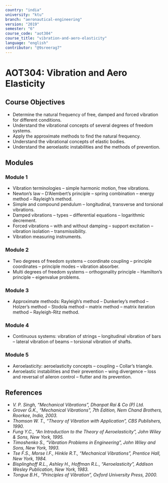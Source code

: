 ```yaml
---
country: "india"
university: "ktu"
branch: "aeronautical-engineering"
version: "2019"
semester: "6"
course_code: "aot304"
course_title: "vibration-and-aero-elasticity"
language: "english"
contributor: "@9sreerag7"
---
```


# AOT304: Vibration and Aero Elasticity

## Course Objectives

- Determine the natural frequency of free, damped and forced vibration for different conditions.
- Understand the vibrational concepts of several degrees of freedom systems.
- Apply the approximate methods to find the natural frequency.
- Understand the vibrational concepts of elastic bodies.
- Understand the aeroelastic instabilities and the methods of prevention.

## Modules

### Module 1

- Vibration terminologies – simple harmonic motion, free vibrations.
- Newton’s law – D’Alembert’s principle – spring combination – energy method – Rayleigh’s method.
- Simple and compound pendulum – longitudinal, transverse and torsional vibrations.
- Damped vibrations – types – differential equations – logarithmic decrement.
- Forced vibrations – with and without damping – support excitation – vibration isolation – transmissibility.
- Vibration measuring instruments.

### Module 2

- Two degrees of freedom systems – coordinate coupling – principle coordinates – principle modes – vibration absorber.
- Multi degrees of freedom systems – orthogonality principle – Hamilton’s principle – eigenvalue problems.

### Module 3

- Approximate methods: Rayleigh’s method – Dunkerley’s method – Holzer’s method – Stodola method – matrix method – matrix iteration method – Rayleigh-Ritz method.

### Module 4

- Continuous systems: vibration of strings – longitudinal vibration of bars – lateral vibration of beams – torsional vibration of shafts.

### Module 5

- Aeroelasticity: aeroelasticity concepts – coupling – Collar’s triangle.
- Aeroelastic instabilities and their prevention – wing divergence – loss and reversal of aileron control – flutter and its prevention.

## References

- *V. P. Singh, “Mechanical Vibrations”, Dhanpat Rai & Co (P) Ltd.*
- *Grover G.K., “Mechanical Vibrations”, 7th Edition, Nem Chand Brothers, Roorkee, India, 2003.*
- *Thomson W. T., “Theory of Vibration with Application”, CBS Publishers, 1990.*
- *Fung Y.C., “An Introduction to the Theory of Aeroelasticity”, John Wiley & Sons, New York, 1995.*
- *Timoshenko S., “Vibration Problems in Engineering”, John Wiley and Sons, New York, 1993.*
- *Tse F.S., Morse I.F., Hinkle R.T., “Mechanical Vibrations”, Prentice Hall, New York, 1984.*
- *Bisplinghoff R.L., Ashley H., Hoffman R.L., “Aeroelasticity”, Addison Wesley Publication, New York, 1983.*
- *Tongue B.H., “Principles of Vibration”, Oxford University Press, 2000.*
